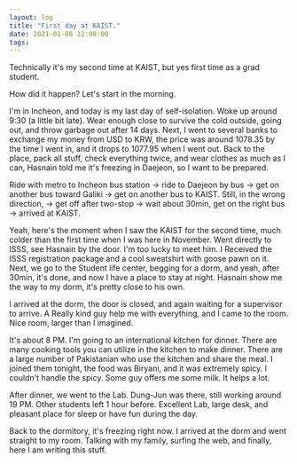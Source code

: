 ```yaml
---
layout: log
title: "First day at KAIST."
date: 2021-01-08 12:00:00
tags:
---
```


Technically it's my second time at KAIST, but yes first time as a grad student.


How did it happen? Let's start in the morning.


I'm in Incheon, and today is my last day of self-isolation. Woke up around 9:30 (a little bit late).
Wear enough close to survive the cold outside, going out, and throw garbage out after 14 days.
Next, I went to several banks to exchange my money from USD to KRW, the price was around 1078.35 by the time I went in, and it drops to 1077.95 when I went out.
Back to the place, pack all stuff, check everything twice, and wear clothes as much as I can, Hasnain told me it's freezing in Daejeon, so I want to be prepared.


Ride with metro to Incheon bus station -> ride to Daejeon by bus -> get on another bus toward Galiki -> get on another bus to KAIST. Still, in the wrong direction, -> get off after two-stop -> wait about 30min, get on the right bus -> arrived at KAIST.


Yeah, here's the moment when I saw the KAIST for the second time, much colder than the first time when I was here in November.
Went directly to ISSS, see Hasnain by the door. I'm too lucky to meet him. I Received the ISSS registration package and a cool sweatshirt with goose pawn on it.
Next, we go to the Student life center, begging for a dorm, and yeah, after 30min, it's done, and now I have a place to stay at night. Hasnain show me the way to my dorm,
it's pretty close to his own.

I arrived at the dorm, the door is closed, and again waiting for a supervisor to arrive. A Really kind guy help me with everything, and I came to the room.
Nice room, larger than I imagined.


It's about 8 PM. I'm going to an international kitchen for dinner. There are many cooking tools you can utilize in the kitchen to make dinner.
There are a large number of Pakistanian who use the kitchen and share the meal. I joined them tonight, the food was Biryani, and it was extremely spicy.
I couldn't handle the spicy. Some guy offers me some milk. It helps a lot.


After dinner, we went to the Lab. Dung-Jun was there, still working around 19 PM. Other students left 1 hour before.
Excellent Lab, large desk, and pleasant place for sleep or have fun during the day.


Back to the dormitory, it's freezing right now. I arrived at the dorm and went straight to my room. Talking with my family, surfing the web, and finally, here I am writing this stuff.




